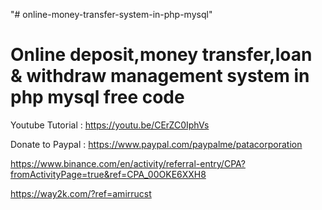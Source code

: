 "# online-money-transfer-system-in-php-mysql" 

Online deposit,money transfer,loan & withdraw management system in php mysql free code
=======================================================================================

Youtube Tutorial : https://youtu.be/CErZC0IphVs


Donate to Paypal : https://www.paypal.com/paypalme/patacorporation



https://www.binance.com/en/activity/referral-entry/CPA?fromActivityPage=true&ref=CPA_00OKE6XXH8


https://way2k.com/?ref=amirrucst
